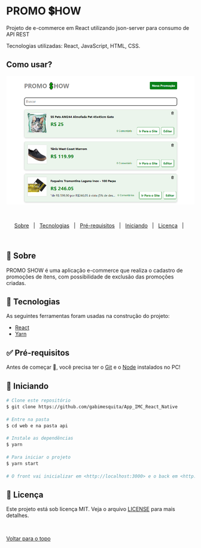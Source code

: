 # PROMO 💲HOW

<p>Projeto de e-commerce em React utilizando json-server para consumo de API REST</p>

<p>Tecnologias utilizadas: React, JavaScript, HTML, CSS. </p>
 
## Como usar? ##
 
 <div align="center">
  <img src="promoshow.png" alt="PROMO SHOW"/> 
 </div>

  &#xa0;


</div>

<p align="center">
  <a href="#dart-sobre">Sobre</a> &#xa0; | &#xa0;   
  <a href="#rocket-tecnologias">Tecnologias</a> &#xa0; | &#xa0;
  <a href="#white_check_mark-pré-requesitos">Pré-requisitos</a> &#xa0; | &#xa0;
  <a href="#checkered_flag-começando">Iniciando</a> &#xa0; | &#xa0;
  <a href="#memo-licença">Licença</a> &#xa0; | &#xa0;
</p>

<br>

## :dart: Sobre ##

PROMO SHOW é uma aplicação e-commerce que realiza o cadastro de promoções de ítens, com possibilidade de exclusão das promoções criadas.

## :rocket: Tecnologias ##

As seguintes ferramentas foram usadas na construção do projeto:

- [React](https://pt-br.reactjs.org/)
- [Yarn](https://yarnpkg.com/)

## :white_check_mark: Pré-requisitos ##

Antes de começar :checkered_flag:, você precisa ter o [Git](https://git-scm.com) e o [Node](https://nodejs.org/en/) instalados no PC!

## :checkered_flag: Iniciando ##

```bash
# Clone este repositório
$ git clone https://github.com/gabimesquita/App_IMC_React_Native

# Entre na pasta
$ cd web e na pasta api

# Instale as dependências
$ yarn

# Para iniciar o projeto
$ yarn start

# O front vai inicializar em <http://localhost:3000> e o back em <http://localhost:5000>
```

## :memo: Licença ##

Este projeto está sob licença MIT. Veja o arquivo [LICENSE](license.md) para mais detalhes.



&#xa0;

<a href="#top">Voltar para o topo</a>


